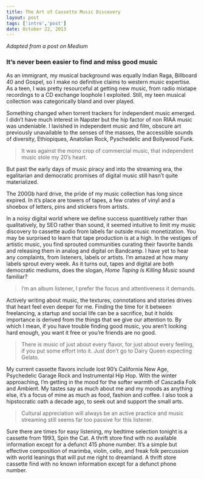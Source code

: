 ```yaml
---
title: The Art of Cassette Music Discovery
layout: post
tags: ['intro','post']
date: October 22, 2013
---
```


*Adapted from a post on Medium*

### It’s never been easier to find and miss good music

As an immigrant, my musical background was equally Indian Raga, Billboard 40 and Gospel, so I make no definitive claims to western music expertise. As a teen, I was pretty resourceful at getting new music, from radio mixtape recordings to a CD exchange loophole I exploited. Still, my teen musical collection was categorically bland and over played.

Something changed when torrent trackers for independent music emerged. I didn’t have much interest in Napster but the hip factor of non RIAA music was undeniable. I lavished in independent music and film, obscure art previously unavailable to the senses of the masses, the accessible sounds of diversity, Ethiopiques, Anatolian Rock, Pyschedelic and Bollywood Funk.

> It was against the mono crop of commercial music, that independent music stole my 20’s heart.

But past the early days of music piracy and into the streaming era, the egalitarian and democratic promises of digital music still hasn’t quite materialized.

The 200Gb hard drive, the pride of my music collection has long since expired. In it’s place are towers of tapes, a few crates of vinyl and a shoebox of letters, pins and stickers from artists.

In a noisy digital world where we define success quantitively rather than qualitatively, by SEO rather than sound, it seemed intuitive to limit my music discovery to cassette audio from labels far outside music monetization. You may be surprised to learn that tape production is at a high. In the vestiges of artistic music, you find sprouted communities curating their favorite bands and releasing them in analog and digital on Bandcamp. I have yet to hear any complaints, from listeners, labels or artists. I’m amazed at how many labels sprout every week. As it turns out, tapes and digital are both democratic mediums, does the slogan, *Home Taping Is Killing Music* sound familiar?

> I’m an album listener, I prefer the focus and attentiveness it demands.

Actively writing about music, the textures, connotations and stories drives that heart feel even deeper for me. Finding the time for it between freelancing, a startup and social life can be a sacrifice, but it holds importance is derived from the things that we give our attention to. By which I mean, if you have trouble finding good music, you aren’t looking hard enough, you want it free or you’re friends are no good.

> There is music of just about every flavor, for just about every feeling, if you put some effort into it. Just don’t go to Dairy Queen expecting Gelato.

My current cassette flavors include lost 90’s California New Age, Psychedelic Garage Rock and Instrumental Hip Hop. With the winter approaching, I’m getting in the mood for the softer warmth of Cascadia Folk and Ambient. My tastes say as much about me and my moods as anything else, it’s a focus of mine as much as food, fashion and coffee. I also took a hipstocratic oath a decade ago, to seek out and support the small arts.

> Cultural appreciation will always be an active practice and music streaming still seems far too passive for this listener.

Sure there are times for easy listening, my bedtime selection tonight is a cassette from 1993, Spin the Cat. A thrift store find with no available information except for a defunct 415 phone number. It’s a simple but effective composition of marimba, violin, cello, and freak folk percussion with world leanings that will put me right to dreamland. A thrift store cassette find with no known information except for a defunct phone number.